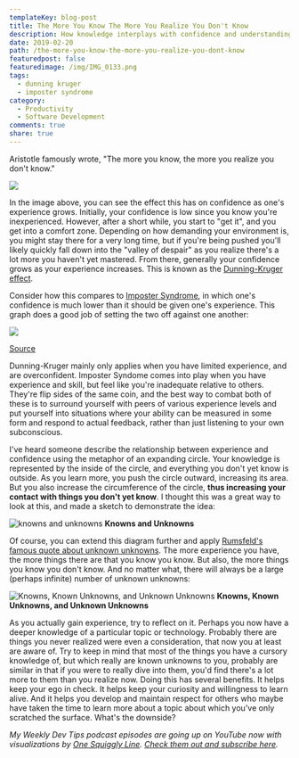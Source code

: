 ```yaml
---
templateKey: blog-post
title: The More You Know The More You Realize You Don't Know
description: How knowledge interplays with confidence and understanding one's own ignorance.
date: 2019-02-20
path: /the-more-you-know-the-more-you-realize-you-dont-know
featuredpost: false
featuredimage: /img/IMG_0133.png
tags:
  - dunning kruger
  - imposter syndrome
category:
  - Productivity
  - Software Development
comments: true
share: true
---
```


Aristotle famously wrote, "The more you know, the more you realize you don't know."

![](/img/dunningkrugereffect.jpg)

In the image above, you can see the effect this has on confidence as one's experience grows. Initially, your confidence is low since you know you're inexperienced. However, after a short while, you start to "get it", and you get into a comfort zone. Depending on how demanding your environment is, you might stay there for a very long time, but if you're being pushed you'll likely quickly fall down into the "valley of despair" as you realize there's a lot more you haven't yet mastered. From there, generally your confidence grows as your experience increases. This is known as the [Dunning-Kruger effect](https://en.wikipedia.org/wiki/Dunning%E2%80%93Kruger_effect).

Consider how this compares to [Imposter Syndrome](https://en.wikipedia.org/wiki/Impostor_syndrome), in which one's confidence is much lower than it should be given one's experience. This graph does a good job of setting the two off against one another:

![](/img/dunningkruger-impostersyndrome.png)

[Source](https://treywillis.wordpress.com/2015/05/11/dunning-kruger-esteem/)

Dunning-Kruger mainly only applies when you have limited experience, and are overconfident. Imposter Syndome comes into play when you have experience and skill, but feel like you're inadequate relative to others. They're flip sides of the same coin, and the best way to combat both of these is to surround yourself with peers of various experience levels and put yourself into situations where your ability can be measured in some form and respond to actual feedback, rather than just listening to your own subconscious.

I've heard someone describe the relationship between experience and confidence using the metaphor of an expanding circle. Your knowledge is represented by the inside of the circle, and everything you don't yet know is outside. As you learn more, you push the circle outward, increasing its area. But you also increase the circumference of the circle, **thus increasing your contact with things you don't yet know**. I thought this was a great way to look at this, and made a sketch to demonstrate the idea:

![knowns and unknowns](/img/knowns-and-unknowns.png)
**Knowns and Unknowns**

Of course, you can extend this diagram further and apply [Rumsfeld's famous quote about unknown unknowns](https://www.youtube.com/watch?v=GiPe1OiKQuk). The more experience you have, the more things there are that you know you know. But also, the more things you know you don't know. And no matter what, there will always be a large (perhaps infinite) number of unknown unknowns:

![Knowns, Known Unknowns, and Unknown Unknowns](/img/knowns-unknowns-unknownunknowns.png)
**Knowns, Known Unknowns, and Unknown Unknowns**

As you actually gain experience, try to reflect on it. Perhaps you now have a deeper knowledge of a particular topic or technology. Probably there are things you never realized were even a consideration, that now you at least are aware of. Try to keep in mind that most of the things you have a cursory knowledge of, but which really are known unknowns to you, probably are similar in that if you were to really dive into them, you'd find there's a lot more to them than you realize now. Doing this has several benefits. It helps keep your ego in check. It helps keep your curiosity and willingness to learn alive. And it helps you develop and maintain respect for others who maybe have taken the time to learn more about a topic about which you've only scratched the surface. What's the downside?

_My Weekly Dev Tips podcast episodes are going up on YouTube now with visualizations by_ [_One Squiggly Line_](https://www.youtube.com/redirect?redir_token=qi_VLMZeyGbWClqa7NV4boU7GUh8MTU1MDcyNjA5N0AxNTUwNjM5Njk3&q=http%3A%2F%2Fonesquigglyline.com%2F&event=video_description&v=7OKImNKJwx0)_._ [_Check them out and subscribe here_](https://www.youtube.com/channel/UC1OeiOnqUZHVinzRK5MuHsA)_._
